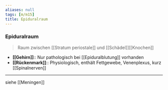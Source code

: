 ```yaml
---
aliases: null
tags: [m/m15]
title: Epiduralraum
---
```

### Epiduralraum
> Raum zwischen [[Stratum periostale]] und [[Schädel]][[Knochen]]
- **[[Gehirn]]**:: Nur pathologisch bei [[Epiduralblutung]] vorhanden
- **[[Rückenmark]]**:: Physiologisch, enthält Fettgewebe, Venenplexus, kurz [[Spinalnerven]]
---
siehe [[Meningen]]